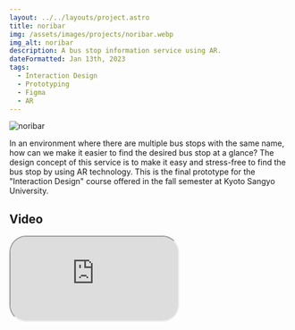 ```yaml
---
layout: ../../layouts/project.astro
title: noribar
img: /assets/images/projects/noribar.webp
img_alt: noribar
description: A bus stop information service using AR.
dateFormatted: Jan 13th, 2023
tags:
  - Interaction Design
  - Prototyping
  - Figma
  - AR
---
```


![noribar](/assets/images/projects/noribar.webp)

In an environment where there are multiple bus stops with the same name, how can we make it easier to find the desired bus stop at a glance?
The design concept of this service is to make it easy and stress-free to find the bus stop by using AR technology.
This is the final prototype for the "Interaction Design" course offered in the fall semester at Kyoto Sangyo University.

<!-- <br/> -->
<!---->
<!-- 同じ名前のバス停でものりばが複数ある環境において，目的のバスのりばの場所が分かりにくいという状況を，どうすれば一目で簡単に分かるようにできるだろうか，という課題を解決するために提案するサービスである。 -->
<!-- 本サービスでは，AR 技術を活用することで，ストレスなく，簡単に，バスのりばを見つけられることをデザインコンセプトとしている。 -->
<!-- 京都産業大学情報理工学部「インタラクションデザイン論」での最終プロトタイプ。 -->

## Video

<div>
  <iframe
    src="https://www.youtube.com/embed/VB04rDQFqDM?si=SsGDSEuV9rP9vSWc"
    title="noribar PV"
    class="w-full"
    style="border-radius: 30px; aspect-ratio: 16 / 9;"
  ></iframe>
</div>
